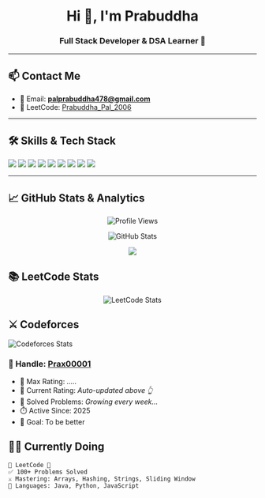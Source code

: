 <h1 align="center">Hi 👋, I'm Prabuddha</h1>
<h3 align="center">Full Stack Developer & DSA Learner 🚀</h3>

---

## 📫 Contact Me

- 💌 Email: **palprabuddha478@gmail.com**
- 🧠 LeetCode: [Prabuddha_Pal_2006](https://leetcode.com/u/Prabuddha_Pal_2006/)

---

## 🛠️ Skills & Tech Stack

<p align="left">
  <!-- Languages -->
  <img src="https://img.shields.io/badge/Java-007396?style=for-the-badge&logo=java&logoColor=white"/>
  <img src="https://img.shields.io/badge/Java_Swing-008080?style=for-the-badge&logo=java&logoColor=white"/>
  <img src="https://img.shields.io/badge/Python-3776AB?style=for-the-badge&logo=python&logoColor=white"/>
  <img src="https://img.shields.io/badge/JavaScript-F7DF1E?style=for-the-badge&logo=javascript&logoColor=black"/>
  <img src="https://img.shields.io/badge/HTML5-E34F26?style=for-the-badge&logo=html5&logoColor=white"/>
  <img src="https://img.shields.io/badge/CSS3-1572B6?style=for-the-badge&logo=css3&logoColor=white"/>

  <!-- Frameworks & UI -->
  <img src="https://img.shields.io/badge/Tailwind_CSS-06B6D4?style=for-the-badge&logo=tailwind-css&logoColor=white"/>

  <!-- Hosting & Deployment -->
  <img src="https://img.shields.io/badge/Vercel-000000?style=for-the-badge&logo=vercel&logoColor=white"/>

  <!-- Version Control -->
  <img src="https://img.shields.io/badge/GitHub-181717?style=for-the-badge&logo=github&logoColor=white"/>
</p>

---

## 📈 GitHub Stats & Analytics

<p align="center">
  <img src="https://komarev.com/ghpvc/?username=prabuddha34&label=Profile%20views&color=0e75b6&style=flat" alt="Profile Views"/>
</p>

<p align="center">
  <img src="https://github-readme-stats.vercel.app/api?username=prabuddha34&show_icons=true&theme=tokyonight&hide_border=true" alt="GitHub Stats"/>
</p>

<p align="center">
  <img src="https://github-readme-stats.vercel.app/api/top-langs/?username=prabuddha34&layout=compact&theme=tokyonight" />
</p>


## 📚 LeetCode Stats

<p align="center">
  <img src="https://leetcard.jacoblin.cool/Prabuddha_Pal_2006?theme=dark&font=Baloo+Bhai&ext=activity" alt="LeetCode Stats"/>
</p>

## ⚔️ Codeforces 

<p align="left">
  <img src="https://cf-stats.vercel.app/api?username=Prax00001&theme=gruvbox" alt="Codeforces Stats"/>
</p>

### 👾 Handle: [Prax00001](https://codeforces.com/profile/Prax00001)

- 🧠 Max Rating: _....._
- 🥇 Current Rating: _Auto-updated above 👆_
- 🚀 Solved Problems: _Growing every week..._
- ⏱️ Active Since: 2025
- 🏹 Goal: To be better 
## 👨‍💻 Currently Doing

```text
🔸 LeetCode 🔸
✅ 100+ Problems Solved  
⚔️ Mastering: Arrays, Hashing, Strings, Sliding Window  
🏹 Languages: Java, Python, JavaScript
